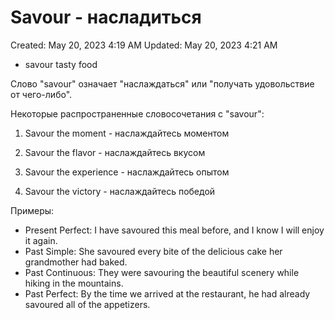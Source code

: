 # Savour - насладиться

Created: May 20, 2023 4:19 AM
Updated: May 20, 2023 4:21 AM

- savour tasty food

Слово "savour" означает "наслаждаться" или "получать удовольствие от чего-либо".

Некоторые распространенные словосочетания с "savour":

1. Savour the moment - наслаждайтесь моментом

2. Savour the flavor - наслаждайтесь вкусом

3. Savour the experience - наслаждайтесь опытом

4. Savour the victory - наслаждайтесь победой

Примеры:

- Present Perfect: I have savoured this meal before, and I know I will enjoy it again.
- Past Simple: She savoured every bite of the delicious cake her grandmother had baked.
- Past Continuous: They were savouring the beautiful scenery while hiking in the mountains.
- Past Perfect: By the time we arrived at the restaurant, he had already savoured all of the appetizers.